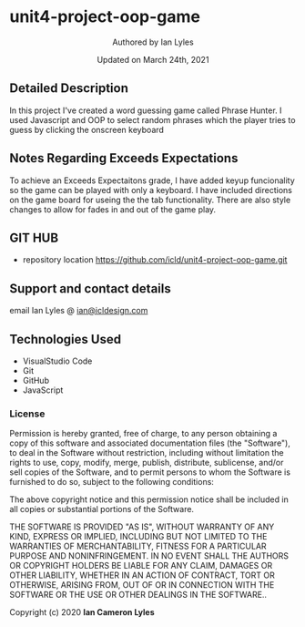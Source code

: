 # unit4-project-oop-game
 
<p align="center"> Authored by Ian Lyles</p>
<p align="center">Updated on March 24th, 2021</p>

## Detailed Description
In this project I've created a word guessing game called Phrase Hunter.  I used Javascript and OOP to select random phrases which the player tries to guess by clicking the onscreen keyboard

## Notes Regarding Exceeds Expectations
To achieve an Exceeds Expectaitons grade, I have added keyup funcionality so the game can be played with only a keyboard.  I have included directions on the game board for useing the the tab functionality.  There are also style changes to allow for fades in and out of the game play.  



## GIT HUB
- repository location https://github.com/icld/unit4-project-oop-game.git

## Support and contact details
email Ian Lyles @ <ian@icldesign.com>

## Technologies Used

* VisualStudio Code
* Git
* GitHub
* JavaScript

### License
Permission is hereby granted, free of charge, to any person obtaining a copy of this software and associated documentation files (the "Software"), to deal in the Software without restriction, including without limitation the rights to use, copy, modify, merge, publish, distribute, sublicense, and/or sell copies of the Software, and to permit persons to whom the Software is furnished to do so, subject to the following conditions:

The above copyright notice and this permission notice shall be included in all copies or substantial portions of the Software.

THE SOFTWARE IS PROVIDED "AS IS", WITHOUT WARRANTY OF ANY KIND, EXPRESS OR IMPLIED, INCLUDING BUT NOT LIMITED TO THE WARRANTIES OF MERCHANTABILITY, FITNESS FOR A PARTICULAR PURPOSE AND NONINFRINGEMENT. IN NO EVENT SHALL THE AUTHORS OR COPYRIGHT HOLDERS BE LIABLE FOR ANY CLAIM, DAMAGES OR OTHER LIABILITY, WHETHER IN AN ACTION OF CONTRACT, TORT OR OTHERWISE, ARISING FROM, OUT OF OR IN CONNECTION WITH THE SOFTWARE OR THE USE OR OTHER DEALINGS IN THE SOFTWARE..

Copyright (c) 2020 **Ian Cameron Lyles**